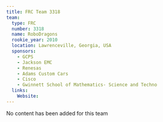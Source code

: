 ```yaml
---
title: FRC Team 3318
team:
  type: FRC
  number: 3318
  name: RoboDragons
  rookie_year: 2010
  location: Lawrenceville, Georgia, USA
  sponsors:
    - GCPS
    - Jackson EMC
    - Renesas
    - Adams Custom Cars
    - Cisco
    - Gwinnett School of Mathematics- Science and Techno
  links:
    Website: 
---
```

No content has been added for this team